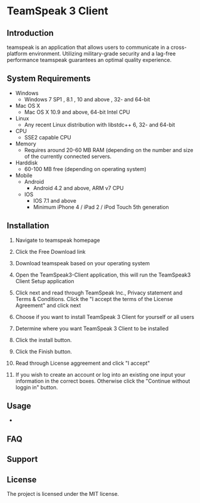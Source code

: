 # TeamSpeak 3 Client


Introduction
------------
teamspeak is an application that allows users to communicate in a cross-platform environment.
Utilizing military-grade security and a lag-free performance teamspeak guarantees an optimal quality
experience. 

System Requirements
-------------
* Windows 
  * Windows 7 SP1 , 8.1 , 10 and above , 32- and 64-bit
* Mac OS X
  * Mac OS X 10.9 and above, 64-bit Intel CPU
* Linux
  * Any recent Linux distribution with libstdc++ 6, 32-
    and 64-bit
* CPU
  * SSE2 capable CPU
* Memory
  * Requires around 20-60 MB RAM (depending on the number
    and size of the currently connected servers.
* Harddisk
  * 60-100 MB free (depending on operating system)
* Mobile
  * Android
    * Android 4.2 and above, ARM v7 CPU
  * IOS
    * IOS 7.1 and above
    * Minimum iPhone 4 / iPad 2 / iPod Touch 5th 
      generation

Installation
------------
1. Navigate to teamspeak homepage 

2. Click the Free Download link

3. Download teamspeak based on your operating system

4. Open the TeamSpeak3-Client application, this will 
   run the TeamSpeak3 Client Setup application

5. Click next and read through TeamSpeak Inc., Privacy
   statement and Terms & Conditions. Click the "I accept 
   the terms of the License Agreement" and click next
   
6. Choose if you want to install TeamSpeak 3 Client for 
   yourself or all users

7. Determine where you want TeamSpeak 3 Client to be 
   installed
   
8. Click the install button.

9. Click the Finish button.

10. Read through License aggreement and click "I accept"

11. If you wish to create an account or log into an existing
    one input your information in the correct boxes. Otherwise
    click the "Continue without loggin in" button.


Usage
-----
* 

FAQ
----

Support
-------

License
-------
The project is licensed under the MIT license.
